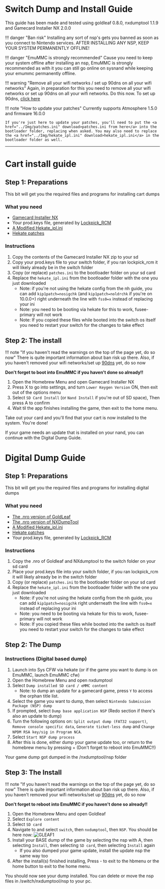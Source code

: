 # Switch Dump and Install Guide
This guide has been made and tested using goldleaf 0.8.0, nxdumptool 1.1.9 and Gamecard Installer NX 2.0.0

!!! danger "Ban risk"
	Installing any sort of nsp's gets you banned as soon as you connect to Nintendo services. AFTER INSTALLING ANY NSP, KEEP YOUR SYSTEM PERMANENTLY OFFLINE!

!!! danger "EmuMMC is strongly recommended"
	Cause you need to keep your system offline after installing an nsp, EmuMMC is strongly recommended as with it you can still go online on sysnand while keeping your emummc permanently offline.

!!! warning "Remove all your wifi networks / set up 90dns on all your wifi networks"
	Again, in preparation for this you need to remove all your wifi networks or set up 90dns on all your wifi networks. Do this now. To set up 90dns, [click here](https://gitlab.com/a/90dns#usage-on-switch)

!!! note "How to update your patches"
	Currently supports Atmosphere 1.5.0 and firmware 16.0.0

	If you're just here to update your patches, you'll need to put the <a href="../Img/patches.ini" download>patches.ini from here</a> into the bootloader folder, replacing when asked. You may also need to replace the <a href="../Img/hekate_ipl.ini" download>hekate_ipl.ini</a> in the bootloader folder as well.

-----

# Cart install guide 

## Step 1: Preparations
This bit will get you the required files and programs for installing cart dumps

### What you need
- [Gamecard Installer NX](https://github.com/ITotalJustice/Gamecard-Installer-NX/releases)
- Your prod.keys file, generated by [Lockpick_RCM](https://github.com/shchmue/Lockpick_RCM/releases)
- <a href="../Img/hekate_ipl.ini" download>A Modified Hekate_ipl.ini</a>
- <a href="../Img/patches.ini" download>Hekate patches</a>

### Instructions
1. Copy the contents of the Gamecard Installer NX zip to your sd
2. Copy your prod.keys file to your switch folder, if you ran lockpick_rcm it will likely already be in the switch folder
3. Copy (or replace) `patches.ini` to the bootloader folder on your sd card
4. Replace the `hekate_ipl.ini` from the bootloader folder with the one you just downloaded
	- Note: if you're not using the hekate config from the nh guide, you can add `kip1patch=nosigchk` (and `kip1patch=noldrchk` if you're on 10.0.0+) right underneath the line with `fss0=x` instead of replacing your ini
	- Note: you need to be booting via hekate for this to work, fusee-primary will not work
	- Note: If you copied these files while booted into the switch os itself you need to restart your switch for the changes to take effect

## Step 2: The install

!!! note "If you haven't read the warnings on the top of the page yet, do so now"
	There is quite important information about ban risk up there.
	Also, if you haven't removed your wifi networks/set up [90dns](https://gitlab.com/a/90dns#usage-on-switch) yet, do so now

**Don't forget to boot into EmuMMC if you haven't done so already!!**

1. Open the Homebrew Menu and open Gamecard Installer NX
2. Press X to go into settings, and turn `Lower Keygen Version` ON, then exit out of the options menu
3. Select `SD Card Install` (or `Nand Install` if you're out of SD space), Then press A to confirm
4. Wait til the app finishes installing the game, then exit to the home menu. 

Take out your card and you'll find that your cart is now installed to the system. You're done!

If your game needs an update that is installed on your nand, you can continue with the Digital Dump Guide.

# Digital Dump Guide

## Step 1: Preparations 
This bit will get you the required files and programs for installing digital dumps

### What you need
- [The .nro version of GoldLeaf](https://github.com/XorTroll/Goldleaf/releases)
- [The .nro version of NXDumpTool](https://github.com/DarkMatterCore/nxdumptool/releases)
- <a href="../Img/hekate_ipl.ini" download>A Modified Hekate_ipl.ini</a>
- <a href="../Img/patches.ini" download>Hekate patches</a>
- Your prod.keys file, generated by [Lockpick_RCM](https://github.com/shchmue/Lockpick_RCM/releases)

### Instructions
1. Copy the .nro of Goldleaf and NXdumptool to the switch folder on your sd card
2. Place your prod.keys file into your switch folder, if you ran lockpick_rcm it will likely already be in the switch folder
3. Copy (or replace) `patches.ini` to the bootloader folder on your sd card
4. Replace the `hekate_ipl.ini` from the bootloader folder with the one you just downloaded
	- Note: if you're not using the hekate config from the nh guide, you can add `kip1patch=nosigchk` right underneath the line with `fss0=x` instead of replacing your ini
	- Note: you need to be booting via hekate for this to work, fusee-primary will not work
	- Note: If you copied these files while booted into the switch os itself you need to restart your switch for the changes to take effect

## Step 2: The Dump

### Instructions (Digital based dump)
1. Launch into Sys CFW via hekate (or if the game you want to dump is on EmuMMC, launch EmuMMC cfw)
2. Open the Homebrew Menu and open nxdumptool
3. Select `Dump installed SD card / eMMC content`
	- Note: to dump an update for a gamecard game, press `Y` to access the orphan title list.
4. Select the game you want to dump, then select `Nintendo Submission Package (NSP) dump`
5. If prompted, select `Dump base application NSP` (Redo  section if there's also an update to dump)
6. Turn the following options on: `Split output dump (FAT32 support)`, `Remove console specific data`, `Generate ticket-less dump` and `Change NPDM RSA key/sig in Program NCA`.
7. Select `Start NSP dump process`
8. After this is done, either dump your game update too, or return to the homebrew menu by pressing + (Don't forget to reboot into EmuMMC!!)

Your game dump got dumped in the /nxdumptool/nsp folder

## Step 3: The Install

!!! note "If you haven't read the warnings on the top of the page yet, do so now"
	There is quite important information about ban risk up there.
	Also, if you haven't removed your wifi networks/set up [90dns](https://gitlab.com/a/90dns#usage-on-switch) yet, do so now

**Don't forget to reboot into EmuMMC if you haven't done so already!!**

1. Open the Homebrew Menu and open Goldleaf
2. Select `Explore content`
3. Select `SD card`
4. Navigate to and select `switch`, then `nxdumptool`, then `NSP`. You should be here now:
![GLEAF1](Img/Folder_GOLDLEAF.png)
6. Install your BASE dump of the game by selecting the nsp with A, then selecting `Install`, then selecting `SD card`, then selecting `Install` again
	- If you also dumped your game update, install the update nsp the same way too
7. After the install(s) finished installing, Press - to exit to the hbmenu or the home button to exit to the home menu.

You should now see your dump installed. You can delete or move the nsp files in /switch/nxdumptool/nsp to your pc.
